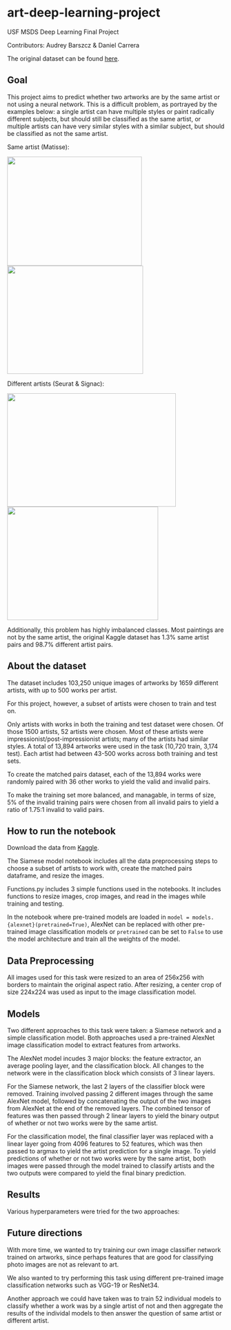 # art-deep-learning-project
USF MSDS Deep Learning Final Project

Contributors: Audrey Barszcz & Daniel Carrera

The original dataset can be found [here](https://www.kaggle.com/c/painter-by-numbers/data).

## Goal
This project aims to predict whether two artworks are by the same artist or not using a neural network. This is a difficult problem, as portrayed by the examples below: a single artist can have multiple styles or paint radically different subjects, but should still be classified as the same artist, or multiple artists can have very similar styles with a similar subject, but should be classified as not the same artist.

Same artist (Matisse):

<img src="https://d26jxt5097u8sr.cloudfront.net/s3fs-public/Full_matisse2.jpg" width="312" height="253">  <img src="https://www.goldmarkart.com/images/stories/virtuemart/product/La-Gerbe1.jpg" width="315" height="251">

Different artists (Seurat & Signac):

<img src="https://upload.wikimedia.org/wikipedia/commons/thumb/7/7d/A_Sunday_on_La_Grande_Jatte%2C_Georges_Seurat%2C_1884.jpg/1200px-A_Sunday_on_La_Grande_Jatte%2C_Georges_Seurat%2C_1884.jpg" width="391" height="263">  <img src="https://impressionistarts.com/static/81cb87fd29c30d1cd5e1e0c46b827e3e/14b42/paul-signac-in-the-time-of-harmony.jpg" width="350" height="263">

Additionally, this problem has highly imbalanced classes. Most paintings are not by the same artist, the original Kaggle dataset has 1.3% same artist pairs and 98.7% different artist pairs.

## About the dataset
The dataset includes 103,250 unique images of artworks by 1659 different artists, with up to 500 works per artist.

For this project, however, a subset of artists were chosen to train and test on. 

Only artists with works in both the training and test dataset were chosen. Of those 1500 artists, 52 artists were chosen. Most of these artists were impressionist/post-impressionist artists; many of the artists had similar styles. A total of 13,894 artworks were used in the task (10,720 train, 3,174 test). Each artist had between 43-500 works across both training and test sets.

To create the matched pairs dataset, each of the 13,894 works were randomly paired with 36 other works to yield the valid and invalid pairs. 

To make the training set more balanced, and managable, in terms of size, 5% of the invalid training pairs were chosen from all invalid pairs to yield a ratio of 1.75:1 invalid to valid pairs.

## How to run the notebook
Download the data from [Kaggle](https://www.kaggle.com/c/painter-by-numbers/data).

The Siamese model notebook includes all the data preprocessing steps to choose a subset of artists to work with, create the matched pairs dataframe, and resize the images.

Functions.py includes 3 simple functions used in the notebooks. It includes functions to resize images, crop images, and read in the images while training and testing.

In the notebook where pre-trained models are loaded in `model = models.{alexnet}(pretrained=True)`, AlexNet can be replaced with other pre-trained image classification models or `pretrained` can be set to `False` to use the model architecture and train all the weights of the model.

## Data Preprocessing
All images used for this task were resized to an area of 256x256 with borders to maintain the original aspect ratio. After resizing, a center crop of size 224x224 was used as input to the image classification model.

## Models
Two different approaches to this task were taken: a Siamese network and a simple classification model.
Both approaches used a pre-trained AlexNet image classification model to extract features from artworks.

The AlexNet model incudes 3 major blocks: the feature extractor, an average pooling layer, and the classification block. All changes to the network were in the classification block which consists of 3 linear layers.

For the Siamese network, the last 2 layers of the classifier block were removed. Training involved passing 2 different images through the same AlexNet model, followed by concatenating the output of the two images from AlexNet at the end of the removed layers. The combined tensor of features was then passed through 2 linear layers to yield the binary output of whether or not two works were by the same artist.

For the classification model, the final classifier layer was replaced with a linear layer going from 4096 features to 52 features, which was then passed to argmax to yield the artist prediction for a single image. To yield predictions of whether or not two works were by the same artist, both images were passed through the model trained to classify artists and the two outputs were compared to yield the final binary prediction.

## Results
Various hyperparameters were tried for the two approaches:

## Future directions
With more time, we wanted to try training our own image classifier network trained on artworks, since perhaps features that are good for classifying photo images are not as relevant to art.

We also wanted to try performing this task using different pre-trained image classification networks such as VGG-19 or ResNet34.

Another approach we could have taken was to train 52 individual models to classify whether a work was by a single artist of not and then aggregate the results of the individal models to then answer the question of same artist or different artist.
